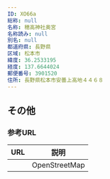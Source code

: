 ```yaml
---
ID: XO66a
総称: null
名称: 穂高神社奥宮
名称読み: null
別名: null
都道府県: 長野県
区域: 松本市
緯度: 36.2533195
経度: 137.6644024
郵便番号: 3901520
住所: 長野県松本市安曇上高地４４６８
---
```


## その他

### 参考URL

| URL | 説明          |
| --- | ------------- |
|     | OpenStreetMap |
